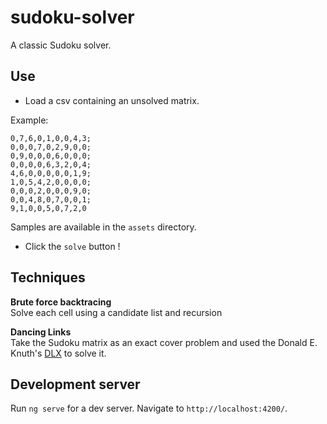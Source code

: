 # sudoku-solver
A classic Sudoku solver.

## Use
* Load a csv containing an unsolved matrix.

Example:
```text
0,7,6,0,1,0,0,4,3;
0,0,0,7,0,2,9,0,0;
0,9,0,0,0,6,0,0,0;
0,0,0,0,6,3,2,0,4;
4,6,0,0,0,0,0,1,9;
1,0,5,4,2,0,0,0,0;
0,0,0,2,0,0,0,9,0;
0,0,4,8,0,7,0,0,1;
9,1,0,0,5,0,7,2,0
```
Samples are available in the `assets` directory.

* Click the `solve` button !

## Techniques
**Brute force backtracing**    
Solve each cell using a candidate list and recursion

**Dancing Links**    
Take the Sudoku matrix as an exact cover problem and used the Donald E. Knuth's [DLX](https://en.wikipedia.org/wiki/Knuth%27s_Algorithm_X) to solve it. 

## Development server

Run `ng serve` for a dev server. Navigate to `http://localhost:4200/`.


